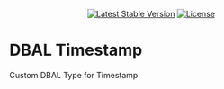 <p align="center">
    <a href="https://packagist.org/packages/devlop/dbal-timestamp"><img src="https://img.shields.io/packagist/v/devlop/dbal-timestamp" alt="Latest Stable Version"></a>
    <a href="https://github.com/devlop/dbal-timestamp/blob/master/LICENSE.md"><img src="https://img.shields.io/packagist/l/devlop/dbal-timestamp" alt="License"></a>
</p>

# DBAL Timestamp

Custom DBAL Type for Timestamp
